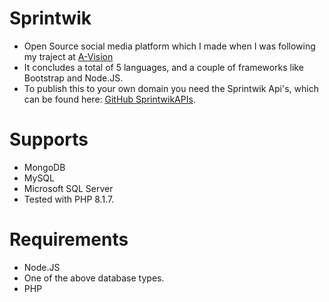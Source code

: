 # Sprintwik
 
* Open Source social media platform which I made when I was following my traject at [A-Vision](https://a-vision.nu/page/home)
* It concludes a total of 5 languages, and a couple of frameworks like Bootstrap and Node.JS.
* To publish this to your own domain you need the Sprintwik Api's, which can be found here: [GitHub SprintwikAPIs](https://github.com/DragonicDefson/SprintwikAPIs).

# Supports

* MongoDB
* MySQL
* Microsoft SQL Server
* Tested with PHP 8.1.7.

# Requirements

* Node.JS
* One of the above database types.
* PHP
